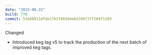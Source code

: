 ```yaml
---
date: "2023-08-22"
build: 778
commit: 53a660114fde17b2786584eb2399737f269f1189
---
```


Changed
- Introduced keg tag v5 to track the production of the next batch of improved keg tags.
